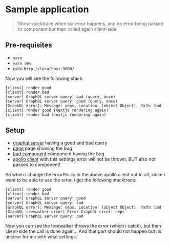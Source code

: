 # Sample application
> Show stacktrace when ssr error happens, and no error being passed to component but then called again client-side

## Pre-requisites

- `yarn`
- `yarn dev`
- goto `http://localhost:3000/`

Now you will see the following stack:

```
[client] render good
[client] render bad
[server] GraphQL server query: bad (query, once)
[server] GraphQL server query: good (query, once)
[GraphQL error]: Message: oeps, Location: [object Object], Path: bad
[client] render good (nextjs rendering again)
[client] render bad (nextjs rendering again)
```

## Setup

- [graphql server](./pages/api/graphql/index.ts) having a good and bad query
- [page](./pages/index.tsx) page showing the bug
- [bad component](./modules/bad/bad.tsx) component having the bug
- [apollo client](./lib/apollo.tsx#L206) with this settings error will not be thrown, BUT also not passed to component!

So when i change the errorPolicy in the above apollo client not to all, since i want to be able to use the error, i get the following stacktrace:

```
[client] render good
[client] render bad
[server] GraphQL server query: good
[server] GraphQL server query: bad
[GraphQL error]: Message: oeps, Location: [object Object], Path: bad
[GraphQL treewalker error] Error GraphQL error: oeps
[server] GraphQL server query: bad
```

Now you can see the treewalker throws the error (which i catch), but then client-side the call is done again... And that part should not happen but its unclear for me with what settings.
